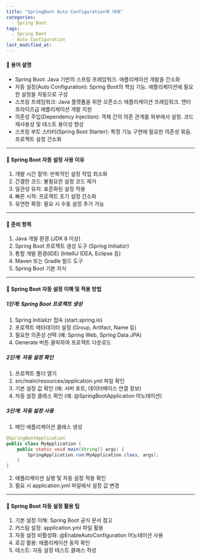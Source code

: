 ```yaml
---
title: "SpringBoot Auto Configuration에 대해"
categories:
  - Spring Boot
tags:
  - Spring Boot
  - Auto Configuration
last_modified_at:
---
```

#### 📌 용어 설명
- Spring Boot: Java 기반의 스프링 프레임워크. 애플리케이션 개발을 간소화
- 자동 설정(Auto Configuration): Spring Boot의 핵심 기능. 애플리케이션에 필요한 설정을 자동으로 구성
- 스프링 프레임워크: Java 플랫폼을 위한 오픈소스 애플리케이션 프레임워크. 엔터프라이즈급 애플리케이션 개발 지원
- 의존성 주입(Dependency Injection): 객체 간의 의존 관계를 외부에서 설정. 코드 재사용성 및 테스트 용이성 향상
- 스프링 부트 스타터(Spring Boot Starter): 특정 기능 구현에 필요한 의존성 묶음. 프로젝트 설정 간소화

---
#### 📌 Spring Boot 자동 설정 사용 이유
1. 개발 시간 절약: 반복적인 설정 작업 최소화
2. 간결한 코드: 불필요한 설정 코드 제거
3. 일관성 유지: 표준화된 설정 적용
4. 빠른 시작: 프로젝트 초기 설정 간소화
5. 유연한 확장: 필요 시 수동 설정 추가 가능

---
#### 📌 준비 항목
1. Java 개발 환경 (JDK 8 이상)
2. Spring Boot 프로젝트 생성 도구 (Spring Initializr)
3. 통합 개발 환경(IDE) (IntelliJ IDEA, Eclipse 등)
4. Maven 또는 Gradle 빌드 도구
5. Spring Boot 기본 지식

---
#### 📌 Spring Boot 자동 설정 이해 및 적용 방법
##### 1단계: Spring Boot 프로젝트 생성
1. Spring Initializr 접속 (start.spring.io)
2. 프로젝트 메타데이터 설정 (Group, Artifact, Name 등)
3. 필요한 의존성 선택 (예: Spring Web, Spring Data JPA)
4. Generate 버튼 클릭하여 프로젝트 다운로드

##### 2단계: 자동 설정 확인
1. 프로젝트 폴더 열기
2. src/main/resources/application.yml 파일 확인
3. 기본 설정 값 확인 (예: 서버 포트, 데이터베이스 연결 정보)
4. 자동 설정 클래스 확인 (예: @SpringBootApplication 어노테이션)

##### 3단계: 자동 설정 사용
1. 메인 애플리케이션 클래스 생성
```java
@SpringBootApplication
public class MyApplication {
    public static void main(String[] args) {
        SpringApplication.run(MyApplication.class, args);
    }
}
```
2. 애플리케이션 실행 및 자동 설정 적용 확인
3. 필요 시 application.yml 파일에서 설정 값 변경

---
#### 📌 Spring Boot 자동 설정 활용 팁
1. 기본 설정 이해: Spring Boot 공식 문서 참고
2. 커스텀 설정: application.yml 파일 활용
3. 자동 설정 비활성화: @EnableAutoConfiguration 어노테이션 사용
4. 로깅 활용: 애플리케이션 동작 확인
5. 테스트: 자동 설정 테스트 클래스 작성
